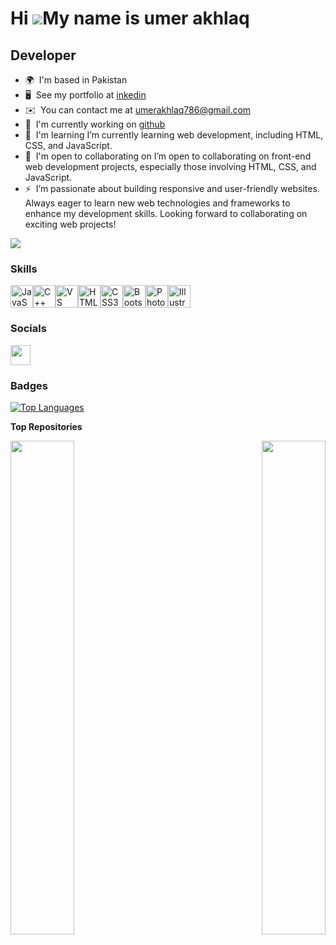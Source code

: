 Hi ![](https://user-images.githubusercontent.com/18350557/176309783-0785949b-9127-417c-8b55-ab5a4333674e.gif)My name is umer akhlaq
===================================================================================================================================

Developer
---------

* 🌍  I'm based in Pakistan
* 🖥️  See my portfolio at [inkedin](http://umerdeveloper)
* ✉️  You can contact me at [umerakhlaq786@gmail.com](mailto:umerakhlaq786@gmail.com)
* 🚀  I'm currently working on [github](http://github.com/umerakhlaq)
* 🧠  I'm learning I’m currently learning web development, including HTML, CSS, and JavaScript.
* 🤝  I'm open to collaborating on I’m open to collaborating on front-end web development projects, especially those involving HTML, CSS, and JavaScript.
* ⚡  I’m passionate about building responsive and user-friendly websites. Always eager to learn new web technologies and frameworks to enhance my development skills. Looking forward to collaborating on exciting web projects!

<a href="https://www.github.com/umerakhlaq" target="_blank" rel="noreferrer"><img
src="https://img.shields.io/github/followers/umerakhlaq?logo=github&style=for-the-badge&color=ffffff&labelColor=1c1917" /></a>

### Skills


<p align="left">
<a href="https://developer.mozilla.org/en-US/docs/Web/JavaScript" target="_blank" rel="noreferrer"><img src="https://raw.githubusercontent.com/danielcranney/readme-generator/main/public/icons/skills/javascript-colored.svg" width="36" height="36" alt="JavaScript" /></a><a href="https://docs.microsoft.com/en-us/cpp/?view=msvc-170" target="_blank" rel="noreferrer"><img src="https://raw.githubusercontent.com/danielcranney/readme-generator/main/public/icons/skills/cplusplus-colored.svg" width="36" height="36" alt="C++" /></a><a href="https://code.visualstudio.com/" target="_blank" rel="noreferrer"><img src="https://raw.githubusercontent.com/danielcranney/readme-generator/main/public/icons/skills/visualstudiocode.svg" width="36" height="36" alt="VS Code" /></a><a href="https://developer.mozilla.org/en-US/docs/Glossary/HTML5" target="_blank" rel="noreferrer"><img src="https://raw.githubusercontent.com/danielcranney/readme-generator/main/public/icons/skills/html5-colored.svg" width="36" height="36" alt="HTML5" /></a><a href="https://www.w3.org/TR/CSS/#css" target="_blank" rel="noreferrer"><img src="https://raw.githubusercontent.com/danielcranney/readme-generator/main/public/icons/skills/css3-colored.svg" width="36" height="36" alt="CSS3" /></a><a href="https://getbootstrap.com/" target="_blank" rel="noreferrer"><img src="https://raw.githubusercontent.com/danielcranney/readme-generator/main/public/icons/skills/bootstrap-colored.svg" width="36" height="36" alt="Bootstrap" /></a><a href="https://www.adobe.com/uk/products/photoshop.html" target="_blank" rel="noreferrer"><img src="https://raw.githubusercontent.com/danielcranney/readme-generator/main/public/icons/skills/photoshop-colored.svg" width="36" height="36" alt="Photoshop" /></a><a href="https://www.adobe.com/uk/products/illustrator.html" target="_blank" rel="noreferrer"><img src="https://raw.githubusercontent.com/danielcranney/readme-generator/main/public/icons/skills/illustrator-colored.svg" width="36" height="36" alt="Illustrator" /></a>
</p>


### Socials

<p align="left"> <a href="https://www.github.com/umerakhlaq" target="_blank" rel="noreferrer"> <picture> <source media="(prefers-color-scheme: dark)" srcset="https://raw.githubusercontent.com/danielcranney/readme-generator/main/public/icons/socials/github-dark.svg" /> <source media="(prefers-color-scheme: light)" srcset="https://raw.githubusercontent.com/danielcranney/readme-generator/main/public/icons/socials/github.svg" /> <img src="https://raw.githubusercontent.com/danielcranney/readme-generator/main/public/icons/socials/github.svg" width="32" height="32" /> </picture> </a></p>

### Badges

<a href="https://github.com/umerakhlaq" align="left"><img src="https://github-readme-stats.vercel.app/api/top-langs/?username=umerakhlaq&langs_count=10&title_color=0891b2&text_color=ffffff&icon_color=ffffff&bg_color=1c1917&hide_border=true&locale=en&custom_title=Top%20%Languages" alt="Top Languages" /></a>

<b>Top Repositories</b>

<div width="100%" align="center"><a href="https://github.com/umerakhlaq/todo-app" align="left"><img align="left" width="45%" src="https://github-readme-stats.vercel.app/api/pin/?username=umerakhlaq&repo=todo-app&title_color=0891b2&text_color=ffffff&icon_color=ffffff&bg_color=1c1917&hide_border=true&locale=en" /></a><a href="https://github.com/umerakhlaq/resturant-home-page" align="right"><img align="right" width="45%" src="https://github-readme-stats.vercel.app/api/pin/?username=umerakhlaq&repo=resturant-home-page&title_color=0891b2&text_color=ffffff&icon_color=ffffff&bg_color=1c1917&hide_border=true&locale=en" /></a></div><br /><br /><br /><br /><br /><br /><br />
